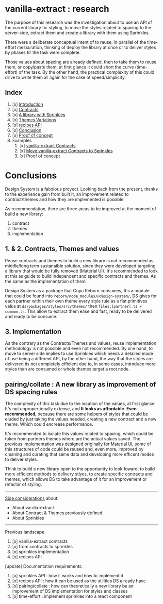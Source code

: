 # vanilla-extract : research

The purpose of this research was the investigation about to use an API of the current library for styling, to move the styles related to spacing to the server-side, extract them and create a library with them using Sprinkles.

There were a deliberate conceptual intent of to reuse, in parallel of the time-effort messuration, thinking of deploy the library at once or to deliver styles by phases till the task were complete.

Those values about spacing are already defined, then to take them to reuse them, or copy/paste them, at first glance it could short the curve (time-effort) of the task. By the other hand, the practical complexity of this could drive to write them all again for the sake of speed/simplicity.

## Index

1. [x] [Introduction](intro.md)
2. [x] [Contracts](contracts.md)
3. [x] [A library with Sprinkles](library-with-Sprinkles.md)
4. [x] [Themes Variations](themes-variations.md)
5. [x] [recipes API](recipes-API.md)
6. [x] [Conclusion](#conclusions)
7. [x] [Proof of concept](https://nextreact-iota.vercel.app/)
8. Examples
   1. [x] [vanilla-extract Contracts](examples/vanilla-extract-Contracts/README.md)
   2. [x] [Move vanilla-extract Contracts to Sprinkles](examples/move-Contracts-to-Sprinkles/README.md)
   3. [x] [Proof of concept](https://github.com/laugsg/nextreact)

# Conclusions

Design System is a fabolous proyect. Looking back from the present, thanks to the experience gain from built it, an improvement related to contract/themes and how they are implemented is possible.

As recommendation, there are three areas to be improved at the moment of build a new library:

1. contract
2. themes
3. implementation

## 1. & 2. Contracts, Themes and values

Reuse contracts and themes to build a new library is not recommended as middle/long term sustanaible solution, since they were developed targeting a library that would be fully removed (Material UI). It's recommended to look at this as guide to build independent and specific contracts and themes. As the same as the implementation of them.

Design System as a package that Cupo Reborn consumes, It's a module that could be found into `reborn/node_modules/@design-system/`, DS gives for each partner within their own theme every style rule as a flat primitives value at `ds/packages/styles/src/themes/` then `files:[partner].ts + common.ts`. This allow to extract them ease and fast, ready to be delivered and ready to be consume.

## 3. Implementation

As the contrary as the Contracts/Themes and values, reuse implementation methodology is not possible and even not recommended. By one hand, to move to server side implies to use Sprinkles which needs a detailed mode of use being a different API, by the other hand, the way that the styles are delivered its not completely efficient due to, in some cases, introduce more styles than are consumed or whole themes target a root node.


## pairing/collate : A new library as improvement of DS spacing rules

The complexity of this task due to the location of the values, at first glance It's not unpropertionally extense, and **It looks as affordable. Even recommended**, because there are some helpers of styles that could be eluded by just taking the values needed, creating a new contract and a new theme. Which could encrease performance.

It's recommended to isolate this values related to spacing, which could be taken from partners themes where are the actual values saved. The previous implementation was designed originally for Material UI, some of this structures of code could be reused and, even more, improved by cleaning and curating that same data and developing more efficent modes to deliver styles.

Think to build a new library open to the opportunity to look foward, to build more efficient methods to delivery stlyes, to create specific contracts and themes, which allows DS to take advantage of it for an improvement or refactor of styling.

---

[Side considerations](side-considerations.md) about:

* About vanilla-extract
* About Contract & Themes previously defined
* About Sprinkles

---

Previous landscape

1. [x] vanilla-extract contracts
2. [x] from contracts to sprinkles
3. [x] sprinkles implementation
4. [x] recipes API

[update] Documentation requirements:

1. [x] sprinkles API : how it works and how to implement it
2. [x] recipes API : how it can be used as the utilities DS already have
3. [x] pairing/collate : how can theoretically a new library be an improvement of DS implementation for styles and classes
4. [x] time-effort : implement sprinkles into a react component

